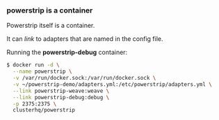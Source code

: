 ### powerstrip is a container

Powerstrip itself is a container.

It can *link* to adapters that are named in the config file.

Running the **powerstrip-debug** container:

```bash
$ docker run -d \
  --name powerstrip \
  -v /var/run/docker.sock:/var/run/docker.sock \
  -v ~/powerstrip-demo/adapters.yml:/etc/powerstrip/adapters.yml \
  --link powerstrip-weave:weave \
  --link powerstrip-debug:debug \
  -p 2375:2375 \
  clusterhq/powerstrip
```